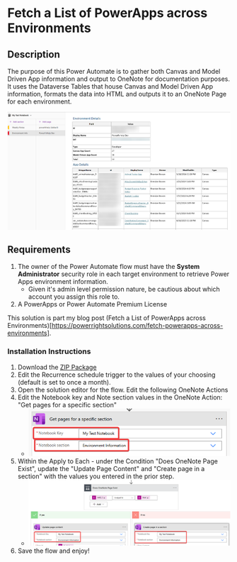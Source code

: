 # Fetch a List of PowerApps across Environments

## Description

The purpose of this Power Automate  is to gather both Canvas and Model Driven App information and output to OneNote for documentation purposes. It uses the Dataverse Tables that house Canvas and Model Driven App information, formats the data into HTML and outputs it to an OneNote Page for each environment.

![OneNote Output](assets/OneNoteOutput.png)

## Requirements

1. The owner of the Power Automate flow must have the **System Administrator** security role in each target environment to retrieve Power Apps environment information.
    -  Given it's admin level permission nature, be cautious about which account you assign this role to.
2. A PowerApps or Power Automate Premium License

This solution is part my blog post (Fetch a List of PowerApps across Environments)[https://powerrightsolutions.com/fetch-powerapps-across-environments].

### Installation Instructions

1. Download the [ZIP Package](GetCanvasandModelDrivenAppInfo_20250630225304.zip)
2. Edit the Recurrence schedule trigger to the values of your choosing (default is set to once a month).
3. Open the solution editor for the flow. Edit the following OneNote Actions
4. Edit the Notebook key and Note section values in the OneNote Action: "Get pages for a specific section"
    - ![Action 1](assets/OneNoteActionUpdate1.png)
5. Within the Apply to Each - under the Condition "Does OneNote Page Exist", update the "Update Page Content" and "Create page in a section" with the values you entered in the prior step.
    - ![Action 2](assets/OneNoteActionUpdate2.png)
6. Save the flow and enjoy!

